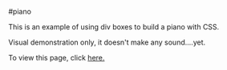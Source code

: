 #piano

This is an example of using div boxes to build a piano with CSS.

Visual demonstration only, it doesn't make any sound....yet.

To view this page, click <a href=https://elborracho420.github.io/free-code-camp-progress/piano/index.html title="Piano"> here.</a>